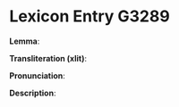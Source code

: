 # Lexicon Entry G3289

**Lemma**: 

**Transliteration (xlit)**: 

**Pronunciation**: 

**Description**:

